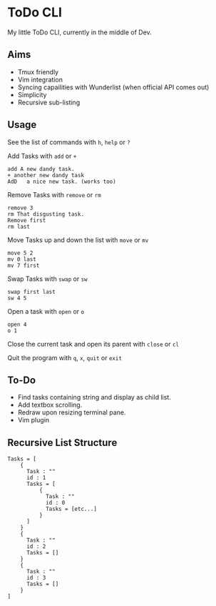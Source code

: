 ToDo CLI
========

My little ToDo CLI, currently in the middle of Dev.


Aims
----

- Tmux friendly
- Vim integration
- Syncing capailities with Wunderlist (when official API comes out)
- Simplicity
- Recursive sub-listing


Usage
-----

See the list of commands with `h`, `help` or `?`

Add Tasks with `add` or `+`

    add A new dandy task.
    + another new dandy task
    AdD   a nice new task. (works too)

Remove Tasks with `remove` or `rm`

    remove 3
    rm That disgusting task.
    Remove first
    rm last

Move Tasks up and down the list with `move` or `mv`

    move 5 2
    mv 0 last
    mv 7 first

Swap Tasks with `swap` or `sw`

    swap first last
    sw 4 5

Open a task with `open` or `o`

    open 4
    o 1

Close the current task and open its parent with `close` or `cl`

Quit the program with `q`, `x`, `quit` or `exit`


To-Do
-----

- Find tasks containing string and display as child list.
- Add textbox scrolling.
- Redraw upon resizing terminal pane.
- Vim plugin


Recursive List Structure
------------------------

    Tasks = [
        {
          Task : ""
          id : 1
          Tasks = [
              {
                Task : ""
                id : 0
                Tasks = [etc...]
              }
          ]
        }
        {
          Task : ""
          id : 2
          Tasks = []
        }
        {
          Task : ""
          id : 3
          Tasks = []
        }
    ]
